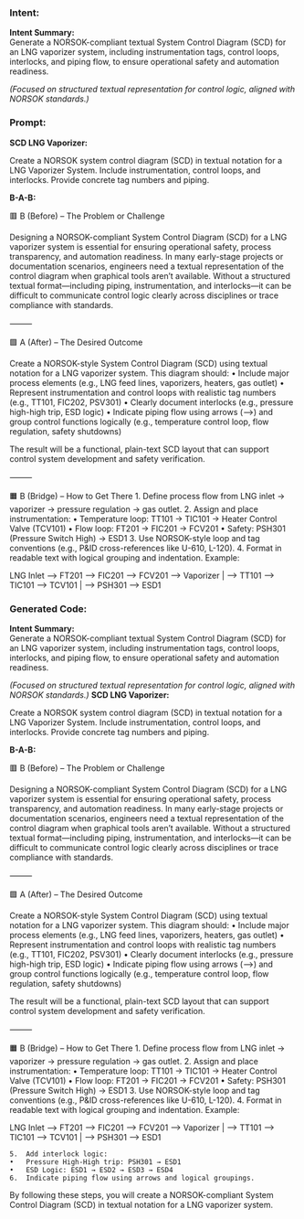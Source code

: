 ### Intent:
**Intent Summary:**  
Generate a NORSOK-compliant textual System Control Diagram (SCD) for an LNG vaporizer system, including instrumentation tags, control loops, interlocks, and piping flow, to ensure operational safety and automation readiness.  

*(Focused on structured textual representation for control logic, aligned with NORSOK standards.)*

### Prompt:
**SCD LNG Vaporizer:**

Create a NORSOK system control diagram (SCD) in textual notation for a LNG Vaporizer System. Include instrumentation, control loops, and interlocks. Provide concrete tag numbers and piping.


**B-A-B:**

🟥 B (Before) – The Problem or Challenge

Designing a NORSOK-compliant System Control Diagram (SCD) for a LNG vaporizer system is essential for ensuring operational safety, process transparency, and automation readiness. In many early-stage projects or documentation scenarios, engineers need a textual representation of the control diagram when graphical tools aren’t available. Without a structured textual format—including piping, instrumentation, and interlocks—it can be difficult to communicate control logic clearly across disciplines or trace compliance with standards.

⸻

🟩 A (After) – The Desired Outcome

Create a NORSOK-style System Control Diagram (SCD) using textual notation for a LNG vaporizer system. This diagram should:
	•	Include major process elements (e.g., LNG feed lines, vaporizers, heaters, gas outlet)
	•	Represent instrumentation and control loops with realistic tag numbers (e.g., TT101, FIC202, PSV301)
	•	Clearly document interlocks (e.g., pressure high-high trip, ESD logic)
	•	Indicate piping flow using arrows (-->) and group control functions logically (e.g., temperature control loop, flow regulation, safety shutdowns)

The result will be a functional, plain-text SCD layout that can support control system development and safety verification.

⸻

🟧 B (Bridge) – How to Get There
	1.	Define process flow from LNG inlet → vaporizer → pressure regulation → gas outlet.
	2.	Assign and place instrumentation:
	•	Temperature loop: TT101 → TIC101 → Heater Control Valve (TCV101)
	•	Flow loop: FT201 → FIC201 → FCV201
	•	Safety: PSH301 (Pressure Switch High) → ESD1
	3.	Use NORSOK-style loop and tag conventions (e.g., P&ID cross-references like U-610, L-120).
	4.	Format in readable text with logical grouping and indentation. Example:

 LNG Inlet --> FT201 --> FIC201 --> FCV201 --> Vaporizer
                                       |
                                       --> TT101 --> TIC101 --> TCV101
                                               |
                                               --> PSH301 --> ESD1

### Generated Code:
**Intent Summary:**  
Generate a NORSOK-compliant textual System Control Diagram (SCD) for an LNG vaporizer system, including instrumentation tags, control loops, interlocks, and piping flow, to ensure operational safety and automation readiness.  

*(Focused on structured textual representation for control logic, aligned with NORSOK standards.)*
**SCD LNG Vaporizer:**

Create a NORSOK system control diagram (SCD) in textual notation for a LNG Vaporizer System. Include instrumentation, control loops, and interlocks. Provide concrete tag numbers and piping.


**B-A-B:**

🟥 B (Before) – The Problem or Challenge

Designing a NORSOK-compliant System Control Diagram (SCD) for a LNG vaporizer system is essential for ensuring operational safety, process transparency, and automation readiness. In many early-stage projects or documentation scenarios, engineers need a textual representation of the control diagram when graphical tools aren’t available. Without a structured textual format—including piping, instrumentation, and interlocks—it can be difficult to communicate control logic clearly across disciplines or trace compliance with standards.

⸻

🟩 A (After) – The Desired Outcome

Create a NORSOK-style System Control Diagram (SCD) using textual notation for a LNG vaporizer system. This diagram should:
	•	Include major process elements (e.g., LNG feed lines, vaporizers, heaters, gas outlet)
	•	Represent instrumentation and control loops with realistic tag numbers (e.g., TT101, FIC202, PSV301)
	•	Clearly document interlocks (e.g., pressure high-high trip, ESD logic)
	•	Indicate piping flow using arrows (-->) and group control functions logically (e.g., temperature control loop, flow regulation, safety shutdowns)

The result will be a functional, plain-text SCD layout that can support control system development and safety verification.

⸻

🟧 B (Bridge) – How to Get There
	1.	Define process flow from LNG inlet → vaporizer → pressure regulation → gas outlet.
	2.	Assign and place instrumentation:
	•	Temperature loop: TT101 → TIC101 → Heater Control Valve (TCV101)
	•	Flow loop: FT201 → FIC201 → FCV201
	•	Safety: PSH301 (Pressure Switch High) → ESD1
	3.	Use NORSOK-style loop and tag conventions (e.g., P&ID cross-references like U-610, L-120).
	4.	Format in readable text with logical grouping and indentation. Example:

 LNG Inlet --> FT201 --> FIC201 --> FCV201 --> Vaporizer
                                       |
                                       --> TT101 --> TIC101 --> TCV101
                                               |
                                               --> PSH301 --> ESD1

 
	5.	Add interlock logic:
	•	Pressure High-High trip: PSH301 → ESD1
	•	ESD Logic: ESD1 → ESD2 → ESD3 → ESD4
	6.	Indicate piping flow using arrows and logical groupings.

By following these steps, you will create a NORSOK-compliant System Control Diagram (SCD) in textual notation for a LNG vaporizer system.
